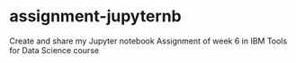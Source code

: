 # assignment-jupyternb
Create and share my Jupyter notebook
Assignment of week 6 in IBM Tools for Data Science course
